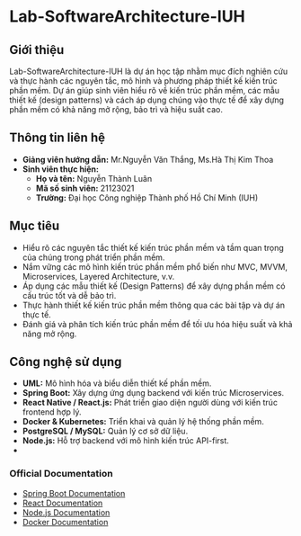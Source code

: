 # Lab-SoftwareArchitecture-IUH

## Giới thiệu
Lab-SoftwareArchitecture-IUH là dự án học tập nhằm mục đích nghiên cứu và thực hành các nguyên tắc, mô hình và phương pháp thiết kế kiến trúc phần mềm. Dự án giúp sinh viên hiểu rõ về kiến trúc phần mềm, các mẫu thiết kế (design patterns) và cách áp dụng chúng vào thực tế để xây dựng phần mềm có khả năng mở rộng, bảo trì và hiệu suất cao.

## Thông tin liên hệ
- **Giảng viên hướng dẫn:** Mr.Nguyễn Văn Thắng, Ms.Hà Thị Kim Thoa
- **Sinh viên thực hiện:**  
  - **Họ và tên:** Nguyễn Thành Luân  
  - **Mã số sinh viên:** 21123021  
  - **Trường:** Đại học Công nghiệp Thành phố Hồ Chí Minh (IUH)  

## Mục tiêu
- Hiểu rõ các nguyên tắc thiết kế kiến trúc phần mềm và tầm quan trọng của chúng trong phát triển phần mềm.
- Nắm vững các mô hình kiến trúc phần mềm phổ biến như MVC, MVVM, Microservices, Layered Architecture, v.v.
- Áp dụng các mẫu thiết kế (Design Patterns) để xây dựng phần mềm có cấu trúc tốt và dễ bảo trì.
- Thực hành thiết kế kiến trúc phần mềm thông qua các bài tập và dự án thực tế.
- Đánh giá và phân tích kiến trúc phần mềm để tối ưu hóa hiệu suất và khả năng mở rộng.

## Công nghệ sử dụng
- **UML:** Mô hình hóa và biểu diễn thiết kế phần mềm.
- **Spring Boot:** Xây dựng ứng dụng backend với kiến trúc Microservices.
- **React Native / React.js:** Phát triển giao diện người dùng với kiến trúc frontend hợp lý.
- **Docker & Kubernetes:** Triển khai và quản lý hệ thống phần mềm.
- **PostgreSQL / MySQL:** Quản lý cơ sở dữ liệu.
- **Node.js:** Hỗ trợ backend với mô hình kiến trúc API-first.
- 
### Official Documentation
- [Spring Boot Documentation](https://spring.io/projects/spring-boot)
- [React Documentation](https://reactjs.org/docs/getting-started.html)
- [Node.js Documentation](https://nodejs.org/en/docs/)
- [Docker Documentation](https://docs.docker.com/)
